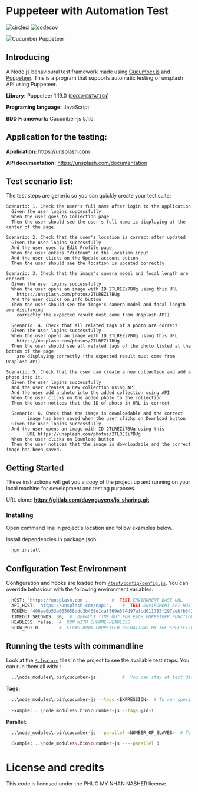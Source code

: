 # Puppeteer with Automation Test
[![circleci](https://img.shields.io/circleci/project/github/patheard/cucumber-puppeteer.svg)](https://circleci.com/gh/patheard/cucumber-puppeteer)
[![codecov](https://codecov.io/gh/patheard/cucumber-puppeteer/branch/master/graph/badge.svg)](https://codecov.io/gh/patheard/cucumber-puppeteer)

![Cucumber Puppeteer](https://raw.githubusercontent.com/patheard/cucumber-puppeteer/master/test/screenshots/ref/cucumber-puppeteer-full.png)

## Introducing

A Node.js behavioural test framework made using [Cucumber.js](https://github.com/cucumber/cucumber-js) and [Puppeteer](https://github.com/GoogleChrome/puppeteer).
This is a program that supports automatic testing of unsplash API using Puppeteer.

**Library:** Puppeteer 1.19.0 ([`DOCCUMENTATION`](https://github.com/GoogleChrome/puppeteer/blob/master/docs/api.md))

**Programing language:** JavaScript 

**BDD Framework:** Cucumber-js 5.1.0

## Application for the testing:

**Application:** https://unsplash.com

**API documentation:** https://unsplash.com/documentation

## Test scenario list:

The test steps are generic so you can quickly create your test suite:

```gherkin
Scenario: 1. Check the user's full name after login to the application
  Given the user logins successfully
  When the user goes to Collection page
  Then the user should see the user's full name is displaying at the center of the page.
```

```gherkin
Scenario: 2. Check that the user's location is correct after updated
  Given the user logins successfully
  And the user goes to Edit Profile page
  When the user enters "Vietnam" in the location input
  And the user clicks on the Update account button
  Then the user should see the location is updated correctly
```

```gherkin
Scenario: 3. Check that the image's camera model and focal length are correct
  Given the user logins successfully
  When the user opens an image with ID 2TLREZi7BUg using this URL 
	https://unsplash.com/photos/2TLREZi7BUg
  And the user clicks on Info button
  Then the user should see the image's camera model and focal length are displaying
	correctly the expected result must come from Unsplash API)
```

```gherkin
  Scenario: 4. Check that all related tags of a photo are correct
  Given the user logins successfully
  When the user opens an image with ID 2TLREZi7BUg using this URL 
    https://unsplash.com/photos/2TLREZi7BUg
  Then the user should see all related tags of the photo listed at the bottom of the page 
	are displaying correctly (the expected result must come from Unsplash API)
```

```gherkin
Scenario: 5. Check that the user can create a new collection and add a photo into it.
  Given the user logins successfully
  And the user creates a new collection using API
  And the user add a photo into the added collection using API
  When the user clicks on the added photo to the collection
  Then the user notices that the ID of photo in URL is correct
```

```gherkin
  Scenario: 6. Check that the image is downloadable and the correct 
		image has been saved when the user clicks on Download button
  Given the user logins successfully
  And the user opens an image with ID 2TLREZi7BUg using this
		URL https://unsplash.com/photos/2TLREZi7BUg
  When the user clicks on Download button
  Then the user notices that the image is downloadable and the correct image has been saved.
```

## Getting Started

These instructions will get you a copy of the project up and running on your local machine for development and testing purposes.

URL clone: **https://gitlab.com/duynguyenx/js_sharing.git**


### Installing

Open command line in  project's location and follow examples below.

Install dependencies in package.json:

```bash
  npm install
```

## Configuration Test Environment	
	
Configuration and hooks are loaded from [`/test/config/config.js`](https://gitlab.com/duynguyenx/js_sharing/blob/puppeteer/test/config/env.js).  You can override behaviour with the following environment variables:

```bash
  HOST: 'https://unsplash.com', 		#  TEST ENVIROMENT BASE URL
  API_HOST: 'https://unsplash.com/napi',	#  TEST ENVIROMENT API HOST
  TOKEN: '406ae0b53e065058ddc3b468e1caf569e574d97afcd011785f297aebfb3429ca',    #  ACCESS TOKEN 
  TIMEOUT_SECONDS: 30,	#  DEFAULT TIME OUT FOR EACH PUPPETEER FUNCTION
  HEADLESS: false,	#  RUN WITH CHROME-HEADLESS
  SLOW_MO: 0		#  SLOWS DOWN PUPPETEER OPERATIONS BY THE SPECIFIED AMOUNT OF MILLISECONDS. USEFULL SO THAT YOU CAN SEE WHAT IS GOING ON
```

## Running the tests with commandline

Look at the [`*.feature`](https://gitlab.com/duynguyenx/js_sharing/tree/puppeteer/test/features) files in the project to see the available test steps.  You can run them all with: :

```bash
  ..\node_modules\.bin\cucumber-js  		#  You can stay at test directory
```

**Tags:**

```bash
  ..\node_modules\.bin\cucumber-js --tags <EXPRESSION>  # To run specific features or scenarios
  
  Example: ..\node_modules\.bin\cucumber-js --tags @id-1
```


**Parallel:**

```bash
  ..\node_modules\.bin\cucumber-js --parallel <NUMBER_OF_SLAVES>  # To run specific features or scenarios
  
  Example: ..\node_modules\.bin\cucumber-js ----parallel 3
```

# License and credits

This code is licensed under the PHUC MY NHAN NASHER license.